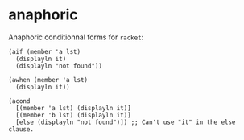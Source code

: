 anaphoric
=========

Anaphoric conditionnal forms for `racket`:

```
(aif (member 'a lst)
  (displayln it)
  (displayln "not found"))

(awhen (member 'a lst)
  (displayln it))

(acond
  [(member 'a lst) (displayln it)]
  [(member 'b lst) (displayln it)]
  [else (displayln "not found")]) ;; Can't use "it" in the else clause.
```